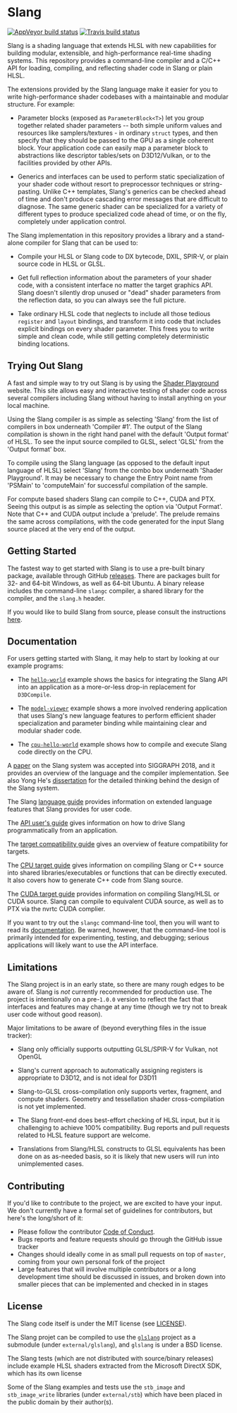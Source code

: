 # Slang

[![AppVeyor build status](https://ci.appveyor.com/api/projects/status/3jptgsry13k6wdwp/branch/master?svg=true)](https://ci.appveyor.com/project/shader-slang/slang/branch/master) [![Travis build status](https://travis-ci.org/shader-slang/slang.svg?branch=master)](https://travis-ci.org/shader-slang/slang)

Slang is a shading language that extends HLSL with new capabilities for building modular, extensible, and high-performance real-time shading systems.
This repository provides a command-line compiler and a C/C++ API for loading, compiling, and reflecting shader code in Slang or plain HLSL.

The extensions provided by the Slang language make it easier for you to write high-performance shader codebases with a maintainable and modular structure. For example:

* Parameter blocks (exposed as `ParameterBlock<T>`) let you group together related shader parameters -- both simple uniform values and resources like samplers/textures - in ordinary `struct` types, and then specify that they should be passed to the GPU as a single coherent block. Your application code can easily map a parameter block to abstractions like descriptor tables/sets on D3D12/Vulkan, or to the facilities provided by other APIs.

* Generics and interfaces can be used to perform static specialization of your shader code without resort to preprocessor techniques or string-pasting. Unlike C++ templates, Slang's generics can be checked ahead of time and don't produce cascading error messages that are difficult to diagnose. The same generic shader can be specialized for a variety of different types to produce specialized code ahead of time, or on the fly, completely under application control.

The Slang implementation in this repository provides a library and a stand-alone compiler for Slang that can be used to:

* Compile your HLSL or Slang code to DX bytecode, DXIL, SPIR-V, or plain source code in HLSL or GLSL.

* Get full reflection information about the parameters of your shader code, with a consistent interface no matter the target graphics API. Slang doesn't silently drop unused or "dead" shader parameters from the reflection data, so you can always see the full picture.

* Take ordinary HLSL code that neglects to include all those tedious `register` and `layout` bindings, and transform it into code that includes explicit bindings on every shader parameter. This frees you to write simple and clean code, while still getting completely deterministic binding locations.

## Trying Out Slang

A fast and simple way to try out Slang is by using the [Shader Playground](http://shader-playground.timjones.io/) website. This site allows easy and interactive testing of shader code across several compilers including Slang without having to install anything on your local machine.

Using the Slang compiler is as simple as selecting 'Slang' from the list of compilers in box underneath 'Compiler #1'. The output of the Slang compilation is shown in the right hand panel with the default 'Output format' of HLSL. To see the input source compiled to GLSL, select 'GLSL' from the 'Output format' box. 

To compile using the Slang language (as opposed to the default input language of HLSL) select 'Slang' from the combo box underneath 'Shader Playground'. It may be necessary to change the Entry Point name from 'PSMain' to 'computeMain' for successful compilation of the sample. 

For compute based shaders Slang can compile to C++, CUDA and PTX. Seeing this output is as simple as selecting the option via 'Output Format'. Note that C++ and CUDA output include a 'prelude'. The prelude remains the same across compilations, with the code generated for the input Slang source placed at the very end of the output. 

## Getting Started

The fastest way to get started with Slang is to use a pre-built binary package, available through GitHub [releases](https://github.com/shader-slang/slang/releases).
There are packages built for 32- and 64-bit Windows, as well as 64-bit Ubuntu.
A binary release includes the command-line `slangc` compiler, a shared library for the compiler, and the `slang.h` header.

If you would like to build Slang from source, please consult the instructions [here](docs/building.md).

## Documentation

For users getting started with Slang, it may help to start by looking at our example programs:

* The [`hello-world`](examples/hello-world/) example shows the basics for integrating the Slang API into an application as a more-or-less drop-in replacement for `D3DCompile`.

* The [`model-viewer`](examples/model-viewer/) example shows a more involved rendering application that uses Slang's new language features to perform efficient shader specialization and parameter binding while maintaining clear and modular shader code.

* The [`cpu-hello-world`](examples/cpu-hello-world) example shows how to compile and execute Slang code directly on the CPU. 

A [paper](http://graphics.cs.cmu.edu/projects/slang/) on the Slang system was accepted into SIGGRAPH 2018, and it provides an overview of the language and the compiler implementation. See also Yong He's [dissertation](http://graphics.cs.cmu.edu/projects/renderergenerator/yong_he_thesis.pdf) for the detailed thinking behind the design of the Slang system.

The Slang [language guide](docs/language-guide.md) provides information on extended language features that Slang provides for user code.

The [API user's guide](docs/api-users-guide.md) gives information on how to drive Slang programmatically from an application.

The [target compatibility guide](docs/target-compatibility.md) gives an overview of feature compatibility for targets. 

The [CPU target guide](docs/cpu-target.md) gives information on compiling Slang or C++ source into shared libraries/executables or functions that can be directly executed. It also covers how to generate C++ code from Slang source.  

The [CUDA target guide](docs/cuda-target.md) provides information on compiling Slang/HLSL or CUDA source. Slang can compile to equivalent CUDA source, as well as to PTX via the nvrtc CUDA complier.

If you want to try out the `slangc` command-line tool, then you will want to read its [documentation](docs/command-line-slangc.md).
Be warned, however, that the command-line tool is primarily intended for experimenting, testing, and debugging; serious applications will likely want to use the API interface.

## Limitations

The Slang project is in an early state, so there are many rough edges to be aware of.
Slang is *not* currently recommended for production use.
The project is intentionally on a pre-`1.0.0` version to reflect the fact that interfaces and features may change at any time (though we try not to break user code without good reason).

Major limitations to be aware of (beyond everything files in the issue tracker):

* Slang only officially supports outputting GLSL/SPIR-V for Vulkan, not OpenGL

* Slang's current approach to automatically assigning registers is appropriate to D3D12, and is not ideal for D3D11

* Slang-to-GLSL cross-compilation only supports vertex, fragment, and compute shaders. Geometry and tessellation shader cross-compilation is not yet implemented.

* The Slang front-end does best-effort checking of HLSL input, but it is challenging to achieve 100% compatibility. Bug reports and pull requests related to HLSL feature support are welcome.

* Translations from Slang/HLSL constructs to GLSL equivalents has been done on as as-needed basis, so it is likely that new users will run into unimplemented cases.

## Contributing

If you'd like to contribute to the project, we are excited to have your input.
We don't currently have a formal set of guidelines for contributors, but here's the long/short of it:

* Please follow the contributor [Code of Conduct](CODE_OF_CONDUCT.md).
* Bugs reports and feature requests should go through the GitHub issue tracker
* Changes should ideally come in as small pull requests on top of `master`, coming from your own personal fork of the project
* Large features that will involve multiple contributors or a long development time should be discussed in issues, and broken down into smaller pieces that can be implemented and checked in in stages

## License

The Slang code itself is under the MIT license (see [LICENSE](LICENSE)).

The Slang projet can be compiled to use the [`glslang`](https://github.com/KhronosGroup/glslang) project as a submodule (under `external/glslang`), and `glslang` is under a BSD license.

The Slang tests (which are not distributed with source/binary releases) include example HLSL shaders extracted from the Microsoft DirectX SDK, which has its own license

Some of the Slang examples and tests use the `stb_image` and `stb_image_write` libraries (under `external/stb`) which have been placed in the public domain by their author(s).

